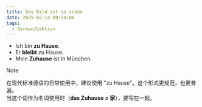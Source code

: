 ```yaml
---
title: Das Bild ist so schön
date: 2025-02-14 09:54:06
tags:
  - German/Lektion
---
```

- Ich bin **zu Hause**.
- Er **bleibt** zu Hause.
- Mein **Zuhause** ist in München.

> [!NOTE]
>
> 在现代标准德语的日常使用中，建议使用 "zu Hause"。这个形式更规范，也更普遍。  
> 当这个词作为名词使用时（**das Zuhause = 家**），要写在一起。
